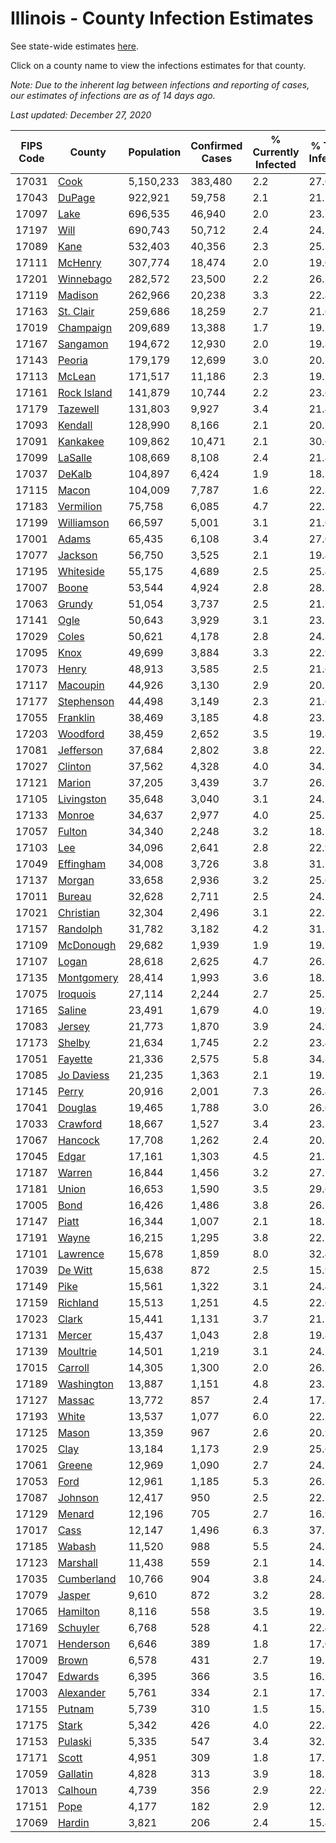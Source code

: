 # Illinois - County Infection Estimates

See state-wide estimates [here](/infections/us-il).

Click on a county name to view the infections estimates for that county.

*Note: Due to the inherent lag between infections and reporting of cases, our estimates of infections are as of 14 days ago.*

*Last updated: December 27, 2020*

|   FIPS Code |                     County |   Population |   Confirmed Cases |   % Currently Infected |   % Total Infected |
|-------------|----------------------------|--------------|-------------------|------------------------|--------------------|
|       17031 |               [Cook](cook) |    5,150,233 |           383,480 |                    2.2 |               27.0 |
|       17043 |           [DuPage](dupage) |      922,921 |            59,758 |                    2.1 |               21.5 |
|       17097 |               [Lake](lake) |      696,535 |            46,940 |                    2.0 |               23.7 |
|       17197 |               [Will](will) |      690,743 |            50,712 |                    2.4 |               24.1 |
|       17089 |               [Kane](kane) |      532,403 |            40,356 |                    2.3 |               25.3 |
|       17111 |         [McHenry](mchenry) |      307,774 |            18,474 |                    2.0 |               19.0 |
|       17201 |     [Winnebago](winnebago) |      282,572 |            23,500 |                    2.2 |               26.1 |
|       17119 |         [Madison](madison) |      262,966 |            20,238 |                    3.3 |               22.8 |
|       17163 |     [St. Clair](st.-clair) |      259,686 |            18,259 |                    2.7 |               21.6 |
|       17019 |     [Champaign](champaign) |      209,689 |            13,388 |                    1.7 |               19.2 |
|       17167 |       [Sangamon](sangamon) |      194,672 |            12,930 |                    2.0 |               19.8 |
|       17143 |           [Peoria](peoria) |      179,179 |            12,699 |                    3.0 |               20.7 |
|       17113 |           [McLean](mclean) |      171,517 |            11,186 |                    2.3 |               19.1 |
|       17161 | [Rock Island](rock-island) |      141,879 |            10,744 |                    2.2 |               23.6 |
|       17179 |       [Tazewell](tazewell) |      131,803 |             9,927 |                    3.4 |               21.4 |
|       17093 |         [Kendall](kendall) |      128,990 |             8,166 |                    2.1 |               20.1 |
|       17091 |       [Kankakee](kankakee) |      109,862 |            10,471 |                    2.1 |               30.6 |
|       17099 |         [LaSalle](lasalle) |      108,669 |             8,108 |                    2.4 |               21.8 |
|       17037 |           [DeKalb](dekalb) |      104,897 |             6,424 |                    1.9 |               18.7 |
|       17115 |             [Macon](macon) |      104,009 |             7,787 |                    1.6 |               22.3 |
|       17183 |     [Vermilion](vermilion) |       75,758 |             6,085 |                    4.7 |               22.5 |
|       17199 |   [Williamson](williamson) |       66,597 |             5,001 |                    3.1 |               21.6 |
|       17001 |             [Adams](adams) |       65,435 |             6,108 |                    3.4 |               27.0 |
|       17077 |         [Jackson](jackson) |       56,750 |             3,525 |                    2.1 |               19.4 |
|       17195 |     [Whiteside](whiteside) |       55,175 |             4,689 |                    2.5 |               25.4 |
|       17007 |             [Boone](boone) |       53,544 |             4,924 |                    2.8 |               28.7 |
|       17063 |           [Grundy](grundy) |       51,054 |             3,737 |                    2.5 |               21.7 |
|       17141 |               [Ogle](ogle) |       50,643 |             3,929 |                    3.1 |               23.5 |
|       17029 |             [Coles](coles) |       50,621 |             4,178 |                    2.8 |               24.3 |
|       17095 |               [Knox](knox) |       49,699 |             3,884 |                    3.3 |               22.9 |
|       17073 |             [Henry](henry) |       48,913 |             3,585 |                    2.5 |               21.6 |
|       17117 |       [Macoupin](macoupin) |       44,926 |             3,130 |                    2.9 |               20.3 |
|       17177 |   [Stephenson](stephenson) |       44,498 |             3,149 |                    2.3 |               21.6 |
|       17055 |       [Franklin](franklin) |       38,469 |             3,185 |                    4.8 |               23.2 |
|       17203 |       [Woodford](woodford) |       38,459 |             2,652 |                    3.5 |               19.8 |
|       17081 |     [Jefferson](jefferson) |       37,684 |             2,802 |                    3.8 |               22.1 |
|       17027 |         [Clinton](clinton) |       37,562 |             4,328 |                    4.0 |               34.7 |
|       17121 |           [Marion](marion) |       37,205 |             3,439 |                    3.7 |               26.7 |
|       17105 |   [Livingston](livingston) |       35,648 |             3,040 |                    3.1 |               24.7 |
|       17133 |           [Monroe](monroe) |       34,637 |             2,977 |                    4.0 |               25.5 |
|       17057 |           [Fulton](fulton) |       34,340 |             2,248 |                    3.2 |               18.2 |
|       17103 |                 [Lee](lee) |       34,096 |             2,641 |                    2.8 |               22.9 |
|       17049 |     [Effingham](effingham) |       34,008 |             3,726 |                    3.8 |               31.5 |
|       17137 |           [Morgan](morgan) |       33,658 |             2,936 |                    3.2 |               25.6 |
|       17011 |           [Bureau](bureau) |       32,628 |             2,711 |                    2.5 |               24.1 |
|       17021 |     [Christian](christian) |       32,304 |             2,496 |                    3.1 |               22.7 |
|       17157 |       [Randolph](randolph) |       31,782 |             3,182 |                    4.2 |               31.5 |
|       17109 |     [McDonough](mcdonough) |       29,682 |             1,939 |                    1.9 |               19.7 |
|       17107 |             [Logan](logan) |       28,618 |             2,625 |                    4.7 |               26.1 |
|       17135 |   [Montgomery](montgomery) |       28,414 |             1,993 |                    3.6 |               18.1 |
|       17075 |       [Iroquois](iroquois) |       27,114 |             2,244 |                    2.7 |               25.5 |
|       17165 |           [Saline](saline) |       23,491 |             1,679 |                    4.0 |               19.9 |
|       17083 |           [Jersey](jersey) |       21,773 |             1,870 |                    3.9 |               24.9 |
|       17173 |           [Shelby](shelby) |       21,634 |             1,745 |                    2.2 |               23.4 |
|       17051 |         [Fayette](fayette) |       21,336 |             2,575 |                    5.8 |               34.8 |
|       17085 |   [Jo Daviess](jo-daviess) |       21,235 |             1,363 |                    2.1 |               19.1 |
|       17145 |             [Perry](perry) |       20,916 |             2,001 |                    7.3 |               26.4 |
|       17041 |         [Douglas](douglas) |       19,465 |             1,788 |                    3.0 |               26.6 |
|       17033 |       [Crawford](crawford) |       18,667 |             1,527 |                    3.4 |               23.3 |
|       17067 |         [Hancock](hancock) |       17,708 |             1,262 |                    2.4 |               20.7 |
|       17045 |             [Edgar](edgar) |       17,161 |             1,303 |                    4.5 |               21.7 |
|       17187 |           [Warren](warren) |       16,844 |             1,456 |                    3.2 |               27.2 |
|       17181 |             [Union](union) |       16,653 |             1,590 |                    3.5 |               29.6 |
|       17005 |               [Bond](bond) |       16,426 |             1,486 |                    3.8 |               26.1 |
|       17147 |             [Piatt](piatt) |       16,344 |             1,007 |                    2.1 |               18.1 |
|       17191 |             [Wayne](wayne) |       16,215 |             1,295 |                    3.8 |               22.7 |
|       17101 |       [Lawrence](lawrence) |       15,678 |             1,859 |                    8.0 |               32.4 |
|       17039 |         [De Witt](de-witt) |       15,638 |               872 |                    2.5 |               15.9 |
|       17149 |               [Pike](pike) |       15,561 |             1,322 |                    3.1 |               24.4 |
|       17159 |       [Richland](richland) |       15,513 |             1,251 |                    4.5 |               22.6 |
|       17023 |             [Clark](clark) |       15,441 |             1,131 |                    3.7 |               21.1 |
|       17131 |           [Mercer](mercer) |       15,437 |             1,043 |                    2.8 |               19.8 |
|       17139 |       [Moultrie](moultrie) |       14,501 |             1,219 |                    3.1 |               24.2 |
|       17015 |         [Carroll](carroll) |       14,305 |             1,300 |                    2.0 |               26.7 |
|       17189 |   [Washington](washington) |       13,887 |             1,151 |                    4.8 |               23.7 |
|       17127 |           [Massac](massac) |       13,772 |               857 |                    2.4 |               17.8 |
|       17193 |             [White](white) |       13,537 |             1,077 |                    6.0 |               22.1 |
|       17125 |             [Mason](mason) |       13,359 |               967 |                    2.6 |               20.9 |
|       17025 |               [Clay](clay) |       13,184 |             1,173 |                    2.9 |               25.6 |
|       17061 |           [Greene](greene) |       12,969 |             1,090 |                    2.7 |               24.5 |
|       17053 |               [Ford](ford) |       12,961 |             1,185 |                    5.3 |               26.5 |
|       17087 |         [Johnson](johnson) |       12,417 |               950 |                    2.5 |               22.1 |
|       17129 |           [Menard](menard) |       12,196 |               705 |                    2.7 |               16.9 |
|       17017 |               [Cass](cass) |       12,147 |             1,496 |                    6.3 |               37.1 |
|       17185 |           [Wabash](wabash) |       11,520 |               988 |                    5.5 |               24.5 |
|       17123 |       [Marshall](marshall) |       11,438 |               559 |                    2.1 |               14.2 |
|       17035 |   [Cumberland](cumberland) |       10,766 |               904 |                    3.8 |               24.4 |
|       17079 |           [Jasper](jasper) |        9,610 |               872 |                    3.2 |               28.3 |
|       17065 |       [Hamilton](hamilton) |        8,116 |               558 |                    3.5 |               19.7 |
|       17169 |       [Schuyler](schuyler) |        6,768 |               528 |                    4.1 |               22.4 |
|       17071 |     [Henderson](henderson) |        6,646 |               389 |                    1.8 |               17.0 |
|       17009 |             [Brown](brown) |        6,578 |               431 |                    2.7 |               19.2 |
|       17047 |         [Edwards](edwards) |        6,395 |               366 |                    3.5 |               16.2 |
|       17003 |     [Alexander](alexander) |        5,761 |               334 |                    2.1 |               17.2 |
|       17155 |           [Putnam](putnam) |        5,739 |               310 |                    1.5 |               15.5 |
|       17175 |             [Stark](stark) |        5,342 |               426 |                    4.0 |               22.8 |
|       17153 |         [Pulaski](pulaski) |        5,335 |               547 |                    3.4 |               32.7 |
|       17171 |             [Scott](scott) |        4,951 |               309 |                    1.8 |               17.7 |
|       17059 |       [Gallatin](gallatin) |        4,828 |               313 |                    3.9 |               18.1 |
|       17013 |         [Calhoun](calhoun) |        4,739 |               356 |                    2.9 |               22.0 |
|       17151 |               [Pope](pope) |        4,177 |               182 |                    2.9 |               12.1 |
|       17069 |           [Hardin](hardin) |        3,821 |               206 |                    2.4 |               15.4 |